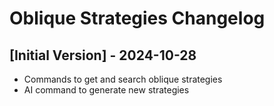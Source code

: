 # Oblique Strategies Changelog

## [Initial Version] - 2024-10-28

- Commands to get and search oblique strategies
- AI command to generate new strategies